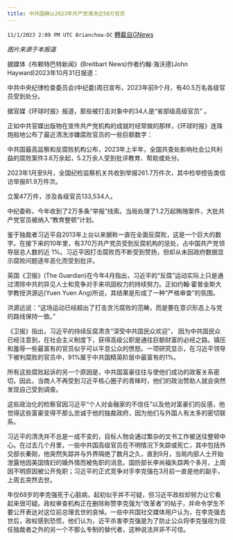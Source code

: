 ```yaml
---
title: 中共国确认2023年共产党清洗近50万官员
---
```

`11/1/2023 2:09 PM UTC Brianchow-DC` [轉載自GNews](https://gnews.org/articles/1908748)

*图片来源于本报道*

据媒体《布赖特巴特新闻》(Breitbart News)作者约翰·海沃德(John Hayward)2023年10月31日报道：

中共中央纪律检查委员会(中纪委)周日宣布，2023年前9个月，有40.5万名各级官员受到处分。

据官媒《环球时报》报道，那些被打击对象中的34人是“省部级高级官员” 。

正如中共官媒出版物在宣传共产党机构的成就时经常做的那样，《环球时报》连珠炮般地公布了最近清洗涉嫌腐败官员的一些巨额数字：

中共国最高监察和反腐败机构公布，2023年上半年，全国共查处影响社会公共利益的腐败案件3.6万余起，5.2万余人受到批评教育、帮助或处分。

2023年1月至9月，全国纪检监察机关共收到举报261.7万件次，其中检举控告类信访举报81.9万件次。

立案47万件，涉及各级官员133,534人。

中纪委称，今年收到了2万多条“举报”线索。当局处理了1.2万起贿赂案件，大批共产党官员被纳入“教育整顿”计划。

鉴于独裁者习近平自2013年上台以来据称一直在全面反腐败，这是一个巨大的数字。在接下来的10年里，有370万共产党员受到反腐机构的惩处，占中国共产党领导层总人数的近 1%。习近平因打击腐败而不断受到赞扬，但却从未因政府数据显示腐败问题逐年恶化而受到批评。

英国《卫报》(The Guardian)在今年4月指出，习近平的“反腐”运动实际上只是通过清除中共的异见人士和竞争对手来巩固权力的持续努力。正如约翰·霍普金斯大学教授洪源远(Yuen Yuen Ang)所说，其结果是形成了一种“严格审查”的氛围。

洪源远说：“这场运动已经超出了打击贪污腐败的范畴，而是要在意识形态上与党的路线保持一致。”

《卫报》指出，习近平的持续反腐肃贪“深受中共国民众欢迎”， 因为中共国民众已经注意到，在社会主义制度下，获得高级公职是通往巨额财富的必经之路。镇压和羞辱一些最富有的官员似乎可以平息公众的愤怒。一项研究显示，在习近平领导下被判腐败的官员中，91%属于中共国精英阶层中最富有的1%。

所有这些腐败起诉的另一个原因是，中共国富豪往往与使他们成功的政客关系密切，因此，当商人不再受到习近平核心圈子的青睐时，他们的政治赞助人就会突然发现自己受到调查。

这些政治化的检察官因习近平“个人对金融家的不信任”以及他对富豪们的反感，他觉得这些富豪变得不那么忠诚于他的独裁政府，因为他们与外国人有太多的密切联系。

习近平的清洗并不总是一成不变的，目标人物会通过繁杂的文书工作被送往整顿中心。在过去几个月里，一些中共国高级官员在不明情况下失踪或死亡，其中包括外交部长秦刚，他突然失踪并与外界隔绝了数月之久，直到9月，当局内部人士开始泄露他因美国情妇的婚外情而被免职的消息。国防部长李尚福失踪两个多月，上周因不明原因被公开免职；习近平的正式竞争对手李克强在3月前一直是他的副手，上周五突然去世。

年仅68岁的李克强死于心脏病，起初似乎并不可疑，但习近平政权却努力让它看起来很可疑。政权审查机构正在删除称赞李克强为“改革者”的帖子，并命令学生不要公开表达对这位前总理去世的哀悼。一些中共国社交媒体用户认为，在李克强去世后，政权感到恐慌，他们认为，近平杀害李克强是为了防止公众将李克强视为现任独裁者之外的另一个不那么专制的替代者，这种说法并非不可信。
